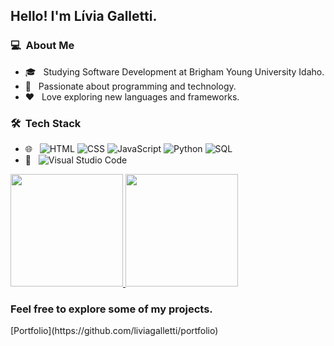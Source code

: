 
<h2>Hello! I'm Lívia Galletti.</h2>

<h3> 💻 &nbsp;About Me </h3>
<ul>
<li>🎓 &nbsp; Studying Software Development at Brigham Young University Idaho.</li>
<li>🌟 &nbsp; Passionate about programming and technology.</li>
<li>❤️ &nbsp; Love exploring new languages and frameworks.</li>
</ul>

<h3> 🛠 &nbsp;Tech Stack</h3>
<ul>
<li>🌐 &nbsp;
<img src="https://img.shields.io/badge/-HTML-333333?style=flat&amp;logo=HTML5" alt="HTML">
<img src="https://img.shields.io/badge/-CSS-333333?style=flat&amp;logo=CSS3&amp;logoColor=1572B6" alt="CSS">
<img src="https://img.shields.io/badge/-JavaScript-333333?style=flat&amp;logo=javascript" alt="JavaScript">
<img src="https://img.shields.io/badge/-Python-333333?style=flat&amp;logo=python" alt="Python">
<img src="https://img.shields.io/badge/-SQL-333333?style=flat&amp;logo=mysql" alt="SQL">
</li>
<li>🔧 &nbsp;
<img src="https://img.shields.io/badge/-Visual%20Studio%20Code-333333?style=flat&amp;logo=visual-studio-code&amp;logoColor=007ACC" alt="Visual Studio Code"></li>
</ul>


<a href="https://github.com/liviagalletti">
   <img height="180em" src="https://github-readme-stats.vercel.app/api?username=liviagalletti&amp;show_icons=true&amp;theme=radical">
  <img height="180em" src="https://github-readme-stats-eight-theta.vercel.app/api/top-langs/?username=liviagalletti&amp;theme=radical&amp;layout=compact&amp;exclude_lang=java+r">
</a>

<h3>Feel free to explore some of my projects.</h3>
[Portfolio](https://github.com/liviagalletti/portfolio)

